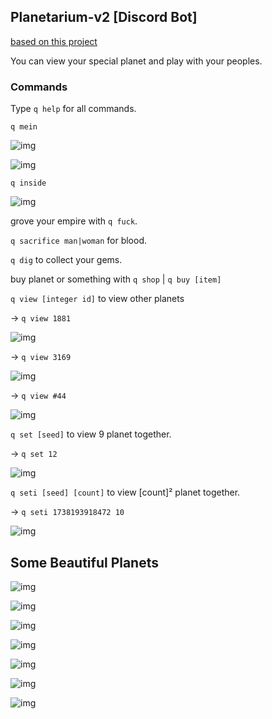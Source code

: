 ## Planetarium-v2 [Discord Bot] 

[based on this project](https://github.com/TYSON-Alii/Planetarium) 

You can view your special planet and play with your peoples.
### Commands
Type `q help` for all commands. 

`q mein`

![img](https://github.com/TYSON-Alii/Planetarium-v2/blob/main/media/a.jpg) 

![img](https://github.com/TYSON-Alii/Planetarium-v2/blob/main/media/anan-mein2.gif) 

`q inside`

![img](https://github.com/TYSON-Alii/Planetarium-v2/blob/main/media/anan.gif) 

grove your empire with `q fuck`. 

`q sacrifice man|woman` for blood. 

`q dig` to collect your gems. 

buy planet or something with `q shop` | `q buy [item]`


`q view [integer id]` to view other planets

→ `q view 1881`

![img](https://github.com/TYSON-Alii/Planetarium-v2/blob/main/media/anan-1881.gif) 

→ `q view 3169`

![img](https://github.com/TYSON-Alii/Planetarium-v2/blob/main/media/anan-3169.gif) 

→ `q view #44`

![img](https://github.com/TYSON-Alii/Planetarium-v2/blob/main/media/anan-10.gif) 


`q set [seed]` to view 9 planet together. 

→ `q set 12`

![img](https://github.com/TYSON-Alii/Planetarium-v2/blob/main/media/anan-12.gif) 

`q seti [seed] [count]` to view [count]² planet together. 

→ `q seti 1738193918472 10`

![img](https://github.com/TYSON-Alii/Planetarium-v2/blob/main/media/anan-seti.png) 


## Some Beautiful Planets

![img](https://github.com/TYSON-Alii/Planetarium-v2/blob/main/media/av1.gif) 

![img](https://github.com/TYSON-Alii/Planetarium-v2/blob/main/media/av2.gif)  

![img](https://github.com/TYSON-Alii/Planetarium-v2/blob/main/media/av3.gif) 

![img](https://github.com/TYSON-Alii/Planetarium-v2/blob/main/media/av4.gif) 

![img](https://github.com/TYSON-Alii/Planetarium-v2/blob/main/media/av5.gif) 

![img](https://github.com/TYSON-Alii/Planetarium-v2/blob/main/media/av6.gif) 

![img](https://github.com/TYSON-Alii/Planetarium-v2/blob/main/media/av7.gif) 

